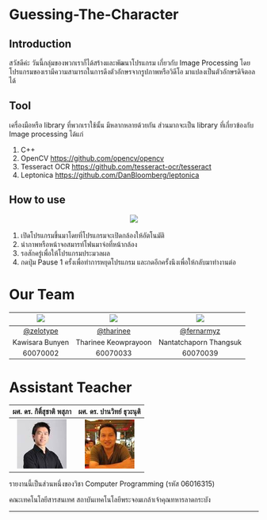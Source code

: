 # Guessing-The-Character

## Introduction
สวัสดีค่ะ วันนี้กลุ่มของพวกเราก็ได้สร้างและพัฒนาโปรแกรม เกี่ยวกับ Image Processing โดยโปรแกรมของเรามีความสามารถในการดึงตัวอักษรจากรูปภาพหรือวิดีโอ มาแปลงเป็นตัวอักษรดิจิตอลได้ 

## Tool
เครื่องมือหรือ library ที่พวกเราใช้นั้น มีหลากหลายด้วยกัน ส่วนมากจะเป็น library ที่เกี่ยวข้องกับ Image processing ได้แก่
1. C++ 
2. OpenCV https://github.com/opencv/opencv
3. Tesseract OCR https://github.com/tesseract-ocr/tesseract
4. Leptonica https://github.com/DanBloomberg/leptonica



## How to use
<p align="center">
  <img src="https://github.com/compro-itkmitl/Guessing-The-Character/blob/master/image/01.gif" width="450"/>
</p>

1. เปิดโปรแกรมขึ้นมาโดยที่โปรแกรมจะเปิดกล้องให้อัตโนมัติ
2. นำภาพหรือหน้าจอสมารท์โฟนมาจ่อที่หน้ากล้อง
3. รอสักครู่เพื่อให้โปรแกรมประมวลผล
4. กดปุ่ม Pause 1 ครั้งเพื่อทำการหยุดโปรแกรม และกดอีกครั้งนึงเพื่อให้กลับมาทำงานต่อ

# Our Team
|<a href="https://www.facebook.com/kawisara.srn"><img src="https://avatars0.githubusercontent.com/u/32617105?s=400&v=4" width="100px"></a>  |<a href="https://www.facebook.com/shiroi.youkai"><img src="https://avatars0.githubusercontent.com/u/32834492?s=400&v=4" width="100px"></a>  |<a href="https://www.facebook.com/fernarmyz"><img src="https://avatars1.githubusercontent.com/u/32330533?s=400&u" width="100px"></a>|
|:-:|:-:|:-:|
|[@zelotype](https://github.com/zelotype)|[@tharinee](https://github.com/tharinee)|[@fernarmyz](https://github.com/fernarmyz)|
|Kawisara Bunyen|Tharinee Keowprayoon|Nantatchaporn Thangsuk|
|60070002|60070033|60070039|


# Assistant Teacher
|ผศ. ดร. กิติ์สุชาติ พสุภา|ผศ. ดร. ปานวิทย์ ธุวะนุติ|
|:-:|:-:|
|![](/image/Aj.%20Oong.png)|![](/image/Aj.%20Panwit.png)|

รายงานนี้เป็นส่วนหนึ่งของวิชา Computer Programming (รหัส 06016315)

คณะเทคโนโลยีสารสนเทศ สถาบันเทคโนโลยีพระจอมเกล้าเจ้าคุณทหารลาดกระบัง

---
